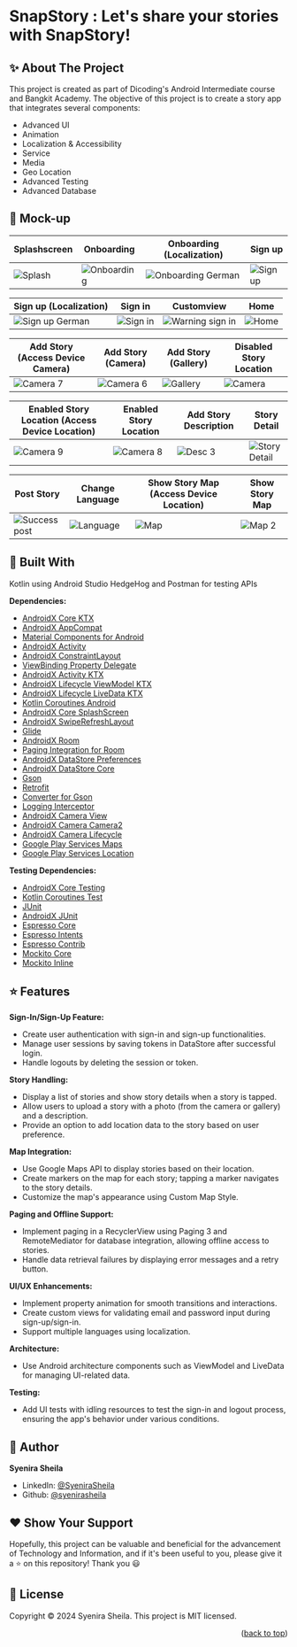 # SnapStory : Let's share your stories with SnapStory!


## ✨ About The Project

This project is created as part of Dicoding's Android Intermediate course and Bangkit Academy. The objective of this project is to create a story app that integrates several components:
- Advanced UI
- Animation
- Localization & Accessibility
- Service
- Media
- Geo Location
- Advanced Testing
- Advanced Database

## 📱 Mock-up

|Splashscreen|Onboarding|Onboarding (Localization)|Sign up|
|--|--|--|--|
|![Splash](https://github.com/user-attachments/assets/ed191d55-0727-4d55-a57a-65125cdfcc8d)|![Onboarding](https://github.com/user-attachments/assets/d81e4def-2581-4486-8523-b52f1971da68)|![Onboarding German](https://github.com/user-attachments/assets/b55bf686-00c1-45a3-a357-f5c459017525)|![Sign up](https://github.com/user-attachments/assets/1f2aa42c-d73b-40c9-ad60-72efdba9b3c8)|


|Sign up (Localization)|Sign in|Customview|Home|
|--|--|--|--|
|![Sign up German](https://github.com/user-attachments/assets/03b53329-ab5d-44b1-8c18-2dadecf0d6ef)|![Sign in](https://github.com/user-attachments/assets/496d459e-591e-4c38-ba53-7fed997b3c1b)|![Warning sign in](https://github.com/user-attachments/assets/aba791fd-a41e-4129-bb53-877f6bd74038)|![Home](https://github.com/user-attachments/assets/75b3fdfb-2880-447e-a7ff-0b4878a8ec02)

|Add Story (Access Device Camera)|Add Story (Camera)|Add Story (Gallery)|Disabled Story Location|
|--|--|--|--|
|![Camera 7](https://github.com/user-attachments/assets/2038ef51-5248-4650-8175-29763b3b2190)|![Camera 6](https://github.com/user-attachments/assets/1a6bc4ff-6b20-4c58-b7b6-596e772e910c)|![Gallery](https://github.com/user-attachments/assets/9df5c642-cc8d-425b-a33d-38c4fd5b3fc8)|![Camera](https://github.com/user-attachments/assets/62593c6e-dfad-4771-8605-5bc202ad3bb0)

|Enabled Story Location (Access Device Location)|Enabled Story Location|Add Story Description|Story Detail|
|--|--|--|--|
|![Camera 9](https://github.com/user-attachments/assets/e9dafcbc-5510-4a29-9352-427646597b26)|![Camera 8](https://github.com/user-attachments/assets/bc0818d1-7514-4fab-9818-05b39a27c88e)|![Desc 3](https://github.com/user-attachments/assets/9f53dc75-2f07-461b-a375-9cfd8fd5949e)|![Story Detail](https://github.com/user-attachments/assets/b08767e9-6f1d-40bf-87a9-df36749d3307)|

|Post Story|Change Language|Show Story Map (Access Device Location)|Show Story Map|
|--|--|--|--|
|![Success post](https://github.com/user-attachments/assets/98bb4d1f-e252-42c1-ae1f-6861d4acffc4)|![Language](https://github.com/user-attachments/assets/b51cd2ee-8d0e-4492-a713-fb0a1add5226)|![Map](https://github.com/user-attachments/assets/e74edb57-2740-4693-befb-0be3095f0577)|![Map 2](https://github.com/user-attachments/assets/b396d777-49ff-44c6-bb82-60df15773689)|

## 🚀 Built With

Kotlin using Android Studio HedgeHog and Postman for testing APIs

**Dependencies:**
  - [AndroidX Core KTX](https://developer.android.com/kotlin/ktx)
  - [AndroidX AppCompat](https://developer.android.com/jetpack/androidx/releases/appcompat)
  - [Material Components for Android](https://material.io/develop/android)
  - [AndroidX Activity](https://developer.android.com/jetpack/androidx/releases/activity)
  - [AndroidX ConstraintLayout](https://developer.android.com/reference/androidx/constraintlayout/widget/ConstraintLayout)
  - [ViewBinding Property Delegate](https://github.com/Zhuinden/ViewBindingDelegate)
  - [AndroidX Activity KTX](https://developer.android.com/kotlin/ktx)
  - [AndroidX Lifecycle ViewModel KTX](https://developer.android.com/jetpack/androidx/releases/lifecycle)
  - [AndroidX Lifecycle LiveData KTX](https://developer.android.com/topic/libraries/architecture/livedata)
  - [Kotlin Coroutines Android](https://github.com/Kotlin/kotlinx.coroutines)
  - [AndroidX Core SplashScreen](https://developer.android.com/guide/topics/ui/splash-screen)
  - [AndroidX SwipeRefreshLayout](https://developer.android.com/reference/androidx/swiperefreshlayout/widget/SwipeRefreshLayout)
  - [Glide](https://bumptech.github.io/glide/)
  - [AndroidX Room](https://developer.android.com/jetpack/androidx/releases/room)
  - [Paging Integration for Room](https://developer.android.com/topic/libraries/architecture/paging)
  - [AndroidX DataStore Preferences](https://developer.android.com/topic/libraries/architecture/datastore)
  - [AndroidX DataStore Core](https://developer.android.com/topic/libraries/architecture/datastore)
  - [Gson](https://github.com/google/gson)
  - [Retrofit](https://square.github.io/retrofit/)
  - [Converter for Gson](https://github.com/square/retrofit/tree/master/retrofit-converters/gson)
  - [Logging Interceptor](https://square.github.io/okhttp/interceptors/)
  - [AndroidX Camera View](https://developer.android.com/reference/androidx/camera/view/package-summary)
  - [AndroidX Camera Camera2](https://developer.android.com/jetpack/androidx/releases/camera)
  - [AndroidX Camera Lifecycle](https://developer.android.com/reference/androidx/camera/lifecycle/package-summary)
  - [Google Play Services Maps](https://developers.google.com/maps/documentation/android-sdk/overview)
  - [Google Play Services Location](https://developers.google.com/android/guides/overview)

**Testing Dependencies:**
  - [AndroidX Core Testing](https://developer.android.com/jetpack/androidx/releases/core)
  - [Kotlin Coroutines Test](https://github.com/Kotlin/kotlinx.coroutines/tree/master/kotlinx-coroutines-test)
  - [JUnit](https://junit.org/junit5/)
  - [AndroidX JUnit](https://developer.android.com/jetpack/androidx/releases/test)
  - [Espresso Core](https://developer.android.com/training/testing/espresso)
  - [Espresso Intents](https://developer.android.com/training/testing/espresso/intents)
  - [Espresso Contrib](https://developer.android.com/training/testing/espresso/lists)
  - [Mockito Core](https://site.mockito.org/)
  - [Mockito Inline](https://github.com/mockito/mockito)


## ⭐ Features

**Sign-In/Sign-Up Feature:**
- Create user authentication with sign-in and sign-up functionalities.
- Manage user sessions by saving tokens in DataStore after successful login.
- Handle logouts by deleting the session or token.

**Story Handling:**
- Display a list of stories and show story details when a story is tapped.
- Allow users to upload a story with a photo (from the camera or gallery) and a description.
- Provide an option to add location data to the story based on user preference.
  
**Map Integration:**
- Use Google Maps API to display stories based on their location.
- Create markers on the map for each story; tapping a marker navigates to the story details.
- Customize the map's appearance using Custom Map Style.

**Paging and Offline Support:**
- Implement paging in a RecyclerView using Paging 3 and RemoteMediator for database integration, allowing offline access to stories.
- Handle data retrieval failures by displaying error messages and a retry button.

**UI/UX Enhancements:**
- Implement property animation for smooth transitions and interactions.
- Create custom views for validating email and password input during sign-up/sign-in.
- Support multiple languages using localization.

**Architecture:**
- Use Android architecture components such as ViewModel and LiveData for managing UI-related data.

**Testing:**
- Add UI tests with idling resources to test the sign-in and logout process, ensuring the app's behavior under various conditions.

## 👤 Author

**Syenira Sheila**

- LinkedIn: [@SyeniraSheila](https://www.linkedin.com/in/syenira-sheila-364304256/)
- Github: [@syenirasheila](https://github.com/syenirasheila)

## ❤️ Show Your Support

Hopefully, this project can be valuable and beneficial for the advancement of Technology and Information, and if it's been useful to you, please give it a ⭐️ on this repository! Thank you 😃

## 📝 License

Copyright © 2024 Syenira Sheila.
This project is MIT licensed.

<p align="right">(<a href="#readme-top">back to top</a>)</p>

